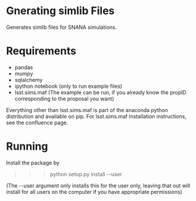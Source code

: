 # Gnerating simlib Files

Generates simlib files for SNANA simulations.

# Requirements

- pandas 
- mumpy
- sqlalchemy
- ipython notebook (only to run example files)
- lsst.sims.maf (The example can be run, if you already know the propID corresponding to the proposal you want) 

Everything other than lsst.sims.maf is part of the anaconda python distribution and available on pip. For lsst.sims.maf installation instructions, see the confluence page. 
# Running
Install the package by 

>>> python setup.py install --user


(The --user argument only installs this for the user only, leaving that out will install for all users on the computer if you have appropriate permissions) 
